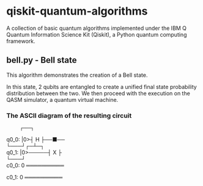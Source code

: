 # qiskit-quantum-algorithms
A collection of basic quantum algorithms implemented under the IBM Q Quantum Information Science Kit (Qiskit), a Python quantum computing framework.

## bell.py - Bell state

This algorithm demonstrates the creation of a Bell state.

In this state, 2 qubits are entangled to create a unified final state
probability distribution between the two.
We then proceed with the execution on the QASM simulator, a quantum
virtual machine.

### The ASCII diagram of the resulting circuit
         ┌───┐       
q0_0: |0>┤ H ├──■──  
         └───┘┌─┴─┐  
q0_1: |0>─────┤ X ├  
              └───┘  
 c0_0: 0 ══════════  
                     
 c0_1: 0 ══════════  

